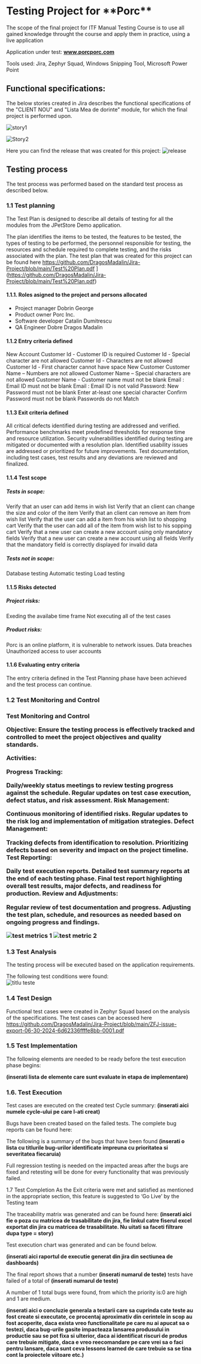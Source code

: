 <h1>Testing Project for **Porc**</h1>

The scope of the final project for ITF Manual Testing Course is to use all gained knowledge throught the course and apply them in practice, using a live application

Application under test: **www.porcporc.com**

Tools used: Jira, Zephyr Squad, 
Windows Snipping Tool, Microsoft Power Point
<h2>Functional specifications:</h2>

The below stories created in Jira describes the functional specifications of the "CLIENT NOU" and "Lista Mea de dorinte" module, for which the final project is performed upon.

![story1](https://github.com/DragosMadalin/Jira-Project/assets/166251306/80f6375d-f887-4e47-8939-a4e6c4c96273)

![Story2](https://github.com/DragosMadalin/Jira-Project/assets/166251306/ed430aa6-c763-4a47-8621-7e7b584a8c83)


Here you can find the release that was created for this project:
![release](https://github.com/DragosMadalin/Jira-Project/assets/166251306/5dd18e05-d4cd-4345-8ae1-4bf21d074838)


<h2>Testing process</h2>

The test process was performed based on the standard test process as described below.

<h3>1.1 Test planning</h3>

The Test Plan is designed to describe all details of testing for all the modules from the JPetStore Demo application.

The plan identifies the items to be tested, the features to be tested, the types of testing to be performed, the personnel responsible for testing, the resources and schedule required to complete testing, and the risks associated with the plan. The test plan that was created for this project can be found here https://github.com/DragosMadalin/Jira-Project/blob/main/Test%20Plan.pdf
](https://github.com/DragosMadalin/Jira-Project/blob/main/Test%20Plan.pdf)
<h4>1.1.1. Roles asigned to the project and persons allocated</h4>


<ul>
  <li>Project manager Dobrin George</li> 
  <li>Product owner Porc Inc.</li>
  <li>Software developer Catalin Dumitrescu</li>
  <li>QA Engineer Dobre Dragos Madalin</li>
</ul>

<h4> 1.1.2 Entry criteria defined </h4>

New Account
Customer Id - Customer ID is required
Customer Id - Special character are not allowed
Customer Id - Characters are not allowed
Customer Id - First character cannot have space
New Customer
Customer Name – Numbers are not allowed
Customer Name – Special characters are not allowed
Customer Name -  Customer name must not be blank
Email : Email ID must not be blank
Email : Email ID is not valid
Password:
New Password must not be blank
Enter at-least one special character
Confirm Password must not be blank
Passwords do not Match


<h4> 1.1.3 Exit criteria defined </h4>

All critical defects identified during testing are addressed and verified. 
Performance benchmarks meet predefined thresholds for response time and resource utilization. 
 Security vulnerabilities identified during testing are mitigated or documented with a resolution plan. 
Identified usability issues are addressed or prioritized for future improvements. 
Test documentation, including test cases, test results and any deviations are reviewed and finalized. 


<h4> 1.1.4 Test scope</h4>

<h5> Tests in scope: </h5>

Verify that  an user can add items in wish list
Verify that an client can change the size and color of the item
Verify that an client can remove an item from wish list
Verify that the user can add a item from his wish list to shopping cart
Verify that the user can add all of the item from wish list to his sopping cart
Verify that a new user can create a new account using only mandatory fields
Verify that a new user can create a new account using  all fields
Verify that the mandatory field is correctly displayed for invalid data

<h5>Tests not in scope: </h5>

Database testing
Automatic testing
Load testing

<h4>1.1.5 Risks detected</h4>

<h5>Project risks:</h5>

Exeding the availabe time frame
Not executing all of the test cases


<h5> Product risks: </h5>

Porc is an online platform, it is vulnerable to network issues.
Data breaches
Unauthorized access to user accounts


<h4>1.1.6 Evaluating entry criteria</h4>

The entry criteria defined in the Test Planning phase have been achieved and the test process can continue.

<h3>1.2 Test Monitoring and Control<h3>

Test Monitoring and Control

Objective: Ensure the testing process is effectively tracked and controlled to meet the project objectives and quality standards.

Activities:

Progress Tracking:

Daily/weekly status meetings to review testing progress against the schedule.
Regular updates on test case execution, defect status, and risk assessment.
Risk Management:

Continuous monitoring of identified risks.
Regular updates to the risk log and implementation of mitigation strategies.
Defect Management:

Tracking defects from identification to resolution.
Prioritizing defects based on severity and impact on the project timeline.
Test Reporting:

Daily test execution reports.
Detailed test summary reports at the end of each testing phase.
Final test report highlighting overall test results, major defects, and readiness for production.
Review and Adjustments:

Regular review of test documentation and progress.
Adjusting the test plan, schedule, and resources as needed based on ongoing progress and findings.

![test metrics 1](https://github.com/DragosMadalin/Jira-Project/assets/166251306/96438bb4-408a-4c12-8286-a2d17f100b75)
![test metric 2](https://github.com/DragosMadalin/Jira-Project/assets/166251306/28a94a37-faaf-4e0d-9fe7-c6dd21332aa5)


<h3> 1.3 Test Analysis </h3>
The testing process will be executed based on the application requirements.

The following test conditions were found: <br>
![titlu teste](https://github.com/DragosMadalin/Jira-Project/assets/166251306/8034cc8c-ff31-41db-b45f-43ad812096f8)


<h3>1.4 Test Design</h3>

Functional test cases were created in Zephyr Squad based on the analysis of the specifications. The test cases can be accessed here https://github.com/DragosMadalin/Jira-Project/blob/main/ZFJ-issue-export-06-30-2024-6d62336ffffe8bb-0001.pdf
<h3>1.5 Test Implementation</h3>

The following elements are needed to be ready before the test execution phase begins:

**(inserati lista de elemente care sunt evaluate in etapa de implementare)**

<h3>1.6. Test Execution </h3>

Test cases are executed on the created test Cycle summary: **(inserati aici numele cycle-ului pe care l-ati creat)**

Bugs have been created based on the failed tests. The complete bug reports can be found here: 

The following is a summary of the bugs that have been found
**(inserati o lista cu titlurile bug-urilor identificate impreuna cu prioritatea si severitatea fiecaruia)**

Full regression testing is needed on the impacted areas after the bugs are fixed and retesting will be done for every functionality that was previously failed.

1.7 Test Completion
As the Exit criteria were met and satisfied as mentioned in the appropriate section, this feature is suggested to ‘Go Live’ by the Testing team

The traceability matrix was generated and can be found here: **(inserati aici fie o poza cu matricea de trasabilitate din jira, fie linkul catre fiserul excel exportat din jira cu matricea de trasabilitate. Nu uitati sa faceti filtrare dupa type = story)**

Test execution chart was generated and can be found below. 

**(inserati aici raportul de executie generat din jira din sectiunea de dashboards)**

The final report shows that a number **(inserati numarul de teste)** tests have failed of a total of **(inserati numarul de teste)**

A number of 1 total bugs were found, from which the priority is:0 are high and 1 are medium.

**(inserati aici o concluzie generala a testarii care sa cuprinda cate teste au fost create si executate, ce procentaj aproximativ din cerintele in scop au fost acoperite, daca exista vreo functionalitate pe care nu ai apucat sa o testezi, daca bug-urile gasite impacteaza lansarea produsului in productie sau se pot fixa si ulterior, daca ai identificat riscuri de produs care trebuie mitigate, daca e vreo reecomandare pe care vrei sa o faci pentru lansare, daca sunt ceva lessons learned de care trebuie sa se tina cont la proiectele viitoare etc.)**
